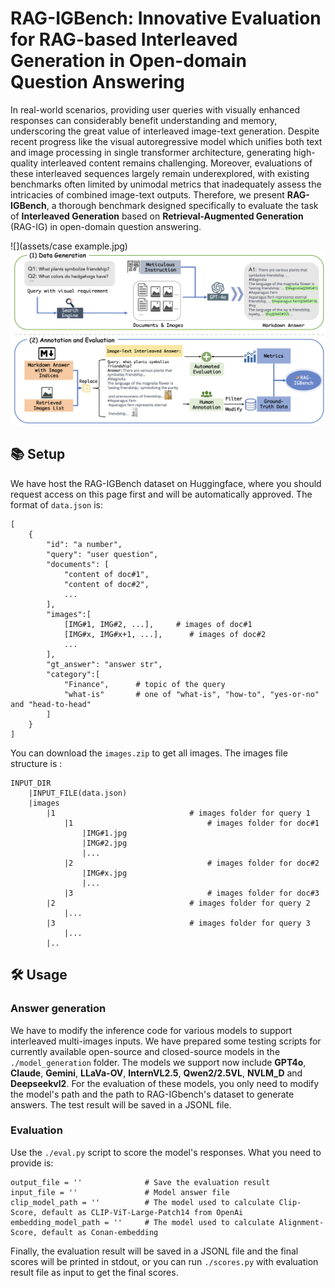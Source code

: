 # RAG-IGBench: Innovative Evaluation for RAG-based Interleaved Generation in Open-domain Question Answering
In real-world scenarios, providing user queries with visually enhanced responses can considerably benefit understanding and memory, underscoring the great value of interleaved image-text generation. Despite recent progress like the visual autoregressive model which unifies both text and image processing in single transformer architecture, generating high-quality interleaved content remains challenging. Moreover, evaluations of these interleaved sequences largely remain underexplored, with existing benchmarks often limited by unimodal metrics that inadequately assess the intricacies of combined image-text outputs. 
Therefore, we present **RAG-IGBench**, a thorough benchmark designed specifically to evaluate the task of **Interleaved Generation** based on **Retrieval-Augmented Generation** (RAG-IG) in open-domain question answering.

![](assets/case example.jpg)
![](assets/overview.jpg)


## 📚 Setup
We have host the RAG-IGBench dataset on Huggingface, where you should request access on this page first and will be automatically approved. The format of `data.json` is:
```
[
    {
        "id": "a number",
        "query": "user question",
        "documents": [
            "content of doc#1",
            "content of doc#2",
            ...
        ],
        "images":[
            [IMG#1, IMG#2, ...],     # images of doc#1
            [IMG#x, IMG#x+1, ...],      # images of doc#2
            ...
        ],
        "gt_answer": "answer str",
        "category":[
            "Finance",      # topic of the query
            "what-is"       # one of "what-is", "how-to", "yes-or-no" and "head-to-head"
        ]
    }
]
```
You can download the `images.zip` to get all images. The images file structure is :
```
INPUT_DIR
    |INPUT_FILE(data.json)
    |images
        |1                              # images folder for query 1
            |1                              # images folder for doc#1
                |IMG#1.jpg
                |IMG#2.jpg
                |...
            |2                              # images folder for doc#2
                |IMG#x.jpg
                |...
            |3                              # images folder for doc#3
        |2                              # images folder for query 2
            |...
        |3                              # images folder for query 3
            |...
        |..
```
## 🛠️ Usage
### Answer generation
We have to modify the inference code for various models to support interleaved multi-images inputs. We have prepared some testing scripts for currently available open-source and closed-source models in the `./model_generation` folder. The models we support now include **GPT4o**, **Claude**, **Gemini**, **LLaVa-OV**, **InternVL2.5**, **Qwen2/2.5VL**, **NVLM_D** and **Deepseekvl2**. For the evaluation of these models, you only need to modify the model's path and the path to RAG-IGbench's dataset to generate answers. The test result will be saved in a JSONL file.
### Evaluation
Use the `./eval.py` script to score the model's responses. What you need to provide is:
```
output_file = ''              # Save the evaluation result
input_file = ''               # Model answer file
clip_model_path = ''          # The model used to calculate Clip-Score, default as CLIP-ViT-Large-Patch14 from OpenAi
embedding_model_path = ''     # The model used to calculate Alignment-Score, default as Conan-embedding
```
Finally, the evaluation result will be saved in a JSONL file and the final scores will be printed in stdout, or you can run `./scores.py` with evaluation result file as input to get the final scores.
